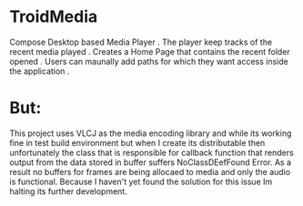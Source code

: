 # TroidMedia
Compose Desktop based Media Player . The player keep tracks of the recent media played . Creates a Home Page that contains the recent folder opened . Users can maunally add paths for which they want access inside the application .

# But:
This project uses VLCJ as the media encoding library and while its working fine in test build environment but when I create its distributable then unfortunately the class that is responsible for callback function that renders output from the data stored in buffer suffers NoClassDEefFound Error.
As a result no buffers for frames are being allocaed to media and only the audio is functional. Because I haven't yet found  the solution for this issue Im halting its further development.
